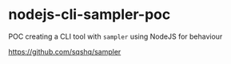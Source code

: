 # nodejs-cli-sampler-poc
POC creating a CLI tool with `sampler` using NodeJS for behaviour

https://github.com/sqshq/sampler
